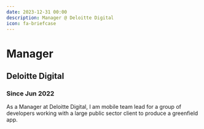 ```yaml
---
date: 2023-12-31 00:00
description: Manager @ Deloitte Digital
icon: fa-briefcase
---
```

# Manager
## Deloitte Digital
### Since Jun 2022


As a Manager at Deloitte Digital, I am mobile team lead for a group of developers working with a large public sector client to produce a greenfield app.
